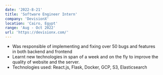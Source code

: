 ```yaml
---
date: '2022-8-21'
title: 'Software Engineer Intern'
company: 'DevisionX'
location: 'Cairo, Egypt'
range: 'Aug - Oct 2022'
url: 'https://devisionx.com/'
---
```


- Was responsible of implementing and fixing over 50 bugs and features in both backend and frontend
- Learnt new technologies in span of a week and on the fly to improve the quality of website and the server.
- Technologies used: React.js, Flask, Docker, GCP, S3, Elasticsearch
